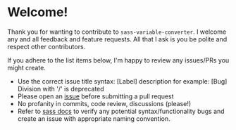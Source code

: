 # Welcome!

Thank you for wanting to contribute to `sass-variable-converter`. I welcome any and all feedback and feature requests. All that I ask is you be polite and respect other contributors. 

If you adhere to the list items below, I'm happy to review any issues/PRs you might create.

- Use the correct issue title syntax: [Label] description for example: [Bug] Division with '/' is deprecated
- Please open an [issue](https://github.com/tannerdolby/sass-variable-converter/issues) before submitting a pull request
- No profanity in commits, code review, discussions (please!)
- Refer to [sass docs](https://sass-lang.com/documentation) to verify any potential syntax/functionality bugs and create an issue with appropriate naming convention.